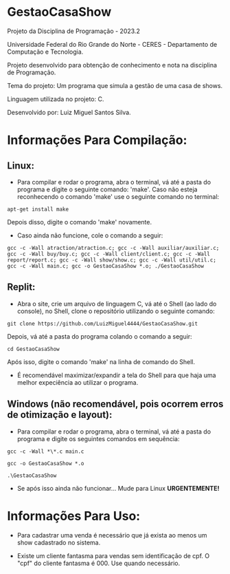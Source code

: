 # GestaoCasaShow


Projeto da Disciplina de Programação - 2023.2 

Universidade Federal do Rio Grande do Norte - CERES - Departamento de Computação e Tecnologia.

Projeto desenvolvido para obtenção de conhecimento e nota na disciplina de Programação.

Tema do projeto: Um programa que simula a gestão de uma casa de shows. 

Linguagem utilizada no projeto: C.

Desenvolvido por: Luiz Miguel Santos Silva.


# Informações Para Compilação:


## Linux:

- Para compilar e rodar o programa, abra o terminal, vá até a pasta do programa e digite o seguinte comando: 'make'. Caso não esteja reconhecendo o comando 'make' use o seguinte comando no terminal: 
```
apt-get install make
```
Depois disso, digite o comando 'make' novamente.

- Caso ainda não funcione, cole o comando a seguir:
``` 
gcc -c -Wall atraction/atraction.c; gcc -c -Wall auxiliar/auxiliar.c; gcc -c -Wall buy/buy.c; gcc -c -Wall client/client.c; gcc -c -Wall report/report.c; gcc -c -Wall show/show.c; gcc -c -Wall util/util.c; gcc -c -Wall main.c; gcc -o GestaoCasaShow *.o; ./GestaoCasaShow
```

## Replit:

- Abra o site, crie um arquivo de linguagem C, vá até o Shell (ao lado do console), no Shell, clone o repositório utilizando o seguinte comando: 
```
git clone https://github.com/LuizMiguel4444/GestaoCasaShow.git
```
Depois, vá até a pasta do programa colando o comando a seguir:
```
cd GestaoCasaShow
```
Após isso, digite o comando 'make' na linha de comando do Shell.

- É recomendável maximizar/expandir a tela do Shell para que haja uma melhor expeciência ao utilizar o programa.

## Windows (não recomendável, pois ocorrem erros de otimização e layout):

- Para compilar e rodar o programa, abra o terminal, vá até a pasta do programa e digite os seguintes comandos em sequência:

```
gcc -c -Wall *\*.c main.c
```
```
gcc -o GestaoCasaShow *.o
```
```
.\GestaoCasaShow
```

- Se após isso ainda não funcionar... Mude para Linux **URGENTEMENTE!**

# Informações Para Uso:

- Para cadastrar uma venda é necessário que já exista ao menos um show cadastrado no sistema.

- Existe um cliente fantasma para vendas sem identificação de cpf. O "cpf" do cliente fantasma é 000.
Use quando necessário.